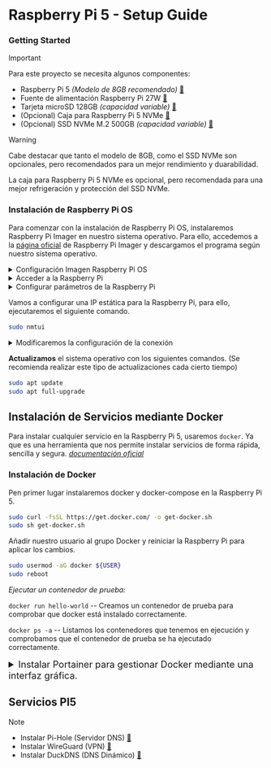 # Raspberry Pi 5 - Setup Guide
### Getting Started
> [!IMPORTANT]
> Para este proyecto se necesita algunos componentes:
> - Raspberry Pi 5 *(Modelo de 8GB recomendado)* [🔗](https://amzn.eu/d/8PSWlGE)
> - Fuente de alimentación Raspberry Pi 27W [🔗](https://amzn.eu/d/5KuvbUQ)
> - Tarjeta microSD 128GB *(capacidad variable)* [🔗](https://amzn.eu/d/2EA1wH9)
> - (Opcional) Caja para Raspberry Pi 5 NVMe [🔗](https://amzn.eu/d/1gozBP4)
> - (Opcional) SSD NVMe M.2 500GB  *(capacidad variable)* [🔗](https://amzn.eu/d/a8RKGx0)

> [!WARNING]
> Cabe destacar que tanto el modelo de 8GB, como el SSD NVMe son opcionales, pero recomendados para un mejor rendimiento y duarabilidad.
> 
> La caja para Raspberry Pi 5 NVMe es opcional, pero recomendada para una mejor refrigeración y protección del SSD NVMe.

### Instalación de Raspberry Pi OS
Para comenzar con la instalación de Raspberry Pi OS, instalaremos Raspberry Pi Imager en nuestro sistema operativo. Para ello, accedemos a la [página oficial](https://www.raspberrypi.org/software/)   de Raspberry Pi Imager y descargamos el programa según nuestro sistema operativo.

<details>
<summary>Configuración Imagen Raspberry Pi OS</summary>
<br>

1. Seleccionamos la opción de **"Choose Device"**  y elegimos la opción de Raspberry Pi 5.
2. Seleccionamos la opción de **"Choose OS"** y elegimos la opción de Raspberry Pi OS. (Raspberry Pi OS [Con interfaz gráfica] o Raspberry Pi OS Lite [Sin interfaz gráfica]) en este caso seleccionaremos la versión con interfaz gráfica.
    - En el caso de tener una raspberry pi 5 de 8GB, se recomienda instalar la versión de 64 bits.
    - En el caso de tener una raspberry pi 5 de 4GB, se recomienda instalar la versión de 32 bits.
3. Seleccionamos la opción de **"Choose Storage"** y elegimos la tarjeta microSD que vamos a utilizar.
4. Antes de finalizar la instalar, editaremos los ajustes predeterminados del sistema operativo.

<img src="/img/personalizarOS-general.png" alt="Texto alternativo" width="49%" />
<img src="/img/personalizarSO-servicios.png" alt="Texto alternativo" width="49%" />

5. Finalmente, guardamos la configuración, aplicamos los ajustes y comenzamos la instalación.
</details>

<details>
<summary>Acceder a la Raspberry Pi</summary>
<br>
Tras conectar la Raspberry Pi a la corriente y a la red mediante un cable ethernet, accederemos a la Raspberry Pi mediante SSH.

1. Para ello, abriremos una terminal y ejecutaremos el siguiente comando para optener la dirección IP de la Raspberry Pi.
```bash
ping -4 raspberrypi.local
```
2. Una vez obtenida la dirección IP, accederemos mediante **SSH** con el siguiente comando.
```bash
ssh usuario@ipRaspberry
# Confirmamos la conexión con "yes" y escribimos la contraseña que hemos configurado en la instalación.
```
</details>
<details>
<summary>Configurar parámetros de la Raspberry Pi</summary>
<br>

- Para abrir la configuración de la Raspberry Pi, ejecutaremos el siguiente comando.
```bash
sudo raspi-config
```
 Y aplicaremos los siguientes ajustes:
```bash
1. APARTADO [6 Advanced Options] > [A1 Expand Filesystem] > FINISH
2. APARTADO [1 System Options] > [S5 Boot / Auto Login] > [B1 Desktop / CLI] > [B4 Desktop Autologin] > FINISH
3. APARTADO [3 Interface Options] > [I2 VNC] > [YES] > FINISH
4. APARTADO [2 Display Options] > [D3 VNC resolution] > [1280x720] > FINISH
5. APARTADO [5 Localisation Options] > [L1 Locale] > [es_ES.UTF-8 UTF-8] > [es_ES.UTF-8] > [OK] > [es_ES.UTF-8] > [OK] > [es_ES.UTF-8] > [OK]
6. APARTADO [5 Localisation Options] > [L2 Timezone] > [Europe] > [Madrid] > FINISH
7. APARTADO [5 Keyboard] > ENTER
8. APARTADO [5 WLAN Country] > [ES Spain] > FINISH
------------------------------------------------------------------------------------------------------------------------------------------------
FINISH > REBOOT
```
```bash
ssh usuario@ipRaspberry # Iniciamos de nuevo sesión por SSH
```
</details>

Vamos a configurar una IP estática para la Raspberry Pi, para ello, ejecutaremos el siguiente comando.
```bash
sudo nmtui
```


<details>
<summary>Modificaremos la configuración de la conexión</summary>
<br>

Seleccionamos la opción de **"Edit a connection"** y seleccionamos la conexión de **"Wired connection 1"**.
- **Dirección IP:** *Puedes poner la que quieras, pero asegúrate de que no esté en uso y fuera del rango de direcciones IP asignadas por el router.*
- **Máscara de red:** *Pondremos la máscara "**/24**"*
- **Puerta de enlace:** *Pondremos la que se encuentra detrás de nuestro router.*
- **DNS:** *Pondremos la de Google "**8.8.8.8**" y "**8.8.4.4**"*

<img src="/img/ipManual.png" alt="Texto alternativo" width="100%" />

Finalmente, seleccionamos la opción de **"Save"** y **"Quit"**, y reiniciamos la Raspberry Pi para aplicar los cambios.
```bash
sudo reboot
ssh usuario@ipRaspberry # Iniciamos de nuevo sesión por SSH con la nueva ip estática
```
</details>

**Actualizamos** el sistema operativo con los siguientes comandos. (Se recomienda realizar este tipo de actualizaciones cada cierto tiempo)
```bash
sudo apt update
sudo apt full-upgrade
```
## Instalación de Servicios mediante Docker
Para instalar cualquier servicio en la Raspberry Pi 5, usaremos `docker`. Ya que es una herramienta que nos permite instalar servicios de forma rápida, sencilla y segura. [*documentación oficial*](https://docs.docker.com/engine/install/debian/)
### Instalación de Docker
Pen primer lugar instalaremos docker y docker-compose en la Raspberry Pi 5.
```bash
sudo curl -fsSL https://get.docker.com/ -o get-docker.sh
sudo sh get-docker.sh
```
Añadir nuestro usuario al grupo Docker y reiniciar la Raspberry Pi para aplicar los cambios.
```bash
sudo usermod -aG docker ${USER}
sudo reboot
```
*Ejecutar un contenedor de prueba:*

`docker run hello-world`   -- Creamos un contenedor de prueba para comprobar que docker está instalado correctamente.

`docker ps -a` -- Listamos los contenedores que tenemos en ejecución y comprobamos que el contenedor de prueba se ha ejecutado correctamente.

<details>
<summary style="font-size: 1.3em;">Instalar Portainer para gestionar Docker mediante una interfaz gráfica.</summary>
<br>
Crear volumen Docker que contendrá los datos gestionados por el servidor Portainer.

```bash
docker volume create portainer_data
```
Descargar e instalar contenedor Portainer.
```bash
docker run -d -p 8000:8000 -p 9443:9443 --name portainer --restart=always -v /var/run/docker.sock:/var/run/docker.sock -v portainer_data:/data portainer/portainer-ce:latest
```
Ver contenedores instalados: `docker ps`

Finalmente, para acceder a Portainer, abriremos el navegador y accederemos mediante la siguiente URL: `https://[IP de tu Raspberry Pi]:9443`
</details>

## Servicios PI5
> [!NOTE]
> - Instalar Pi-Hole (Servidor DNS) [🔗](https://youtu.be/hXs9Cmzg1bY?si=Ny3Gx1x02Oh1uB3a&t=204)
> - Instalar WireGuard (VPN) [🔗](https://youtu.be/hXs9Cmzg1bY?si=Ny3Gx1x02Oh1uB3a&t=204)
> - Instalar DuckDNS (DNS Dinámico) [🔗](https://youtu.be/hXs9Cmzg1bY?si=JswBKuOG0TYUQhYc&t=635)


